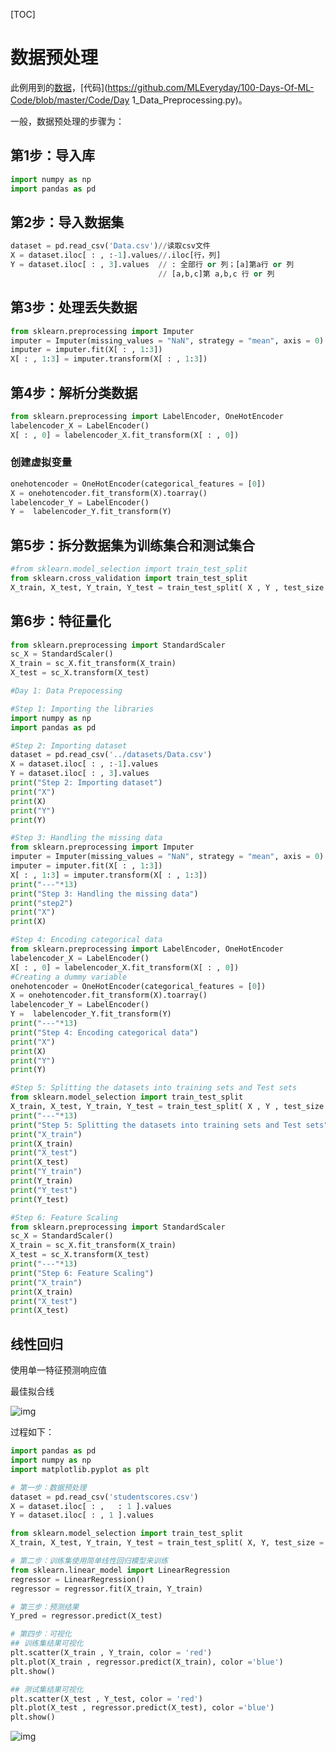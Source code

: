 [TOC]

# 数据预处理

此例用到的[数据](https://github.com/Avik-Jain/100-Days-Of-ML-Code/blob/master/datasets/Data.csv)，[代码](https://github.com/MLEveryday/100-Days-Of-ML-Code/blob/master/Code/Day 1_Data_Preprocessing.py)。

一般，数据预处理的步骤为：

## 第1步：导入库

```python
import numpy as np
import pandas as pd
```

## 第2步：导入数据集

```python
dataset = pd.read_csv('Data.csv')//读取csv文件
X = dataset.iloc[ : , :-1].values//.iloc[行，列]
Y = dataset.iloc[ : , 3].values  // : 全部行 or 列；[a]第a行 or 列
                                 // [a,b,c]第 a,b,c 行 or 列
```

## 第3步：处理丢失数据

```python
from sklearn.preprocessing import Imputer
imputer = Imputer(missing_values = "NaN", strategy = "mean", axis = 0)
imputer = imputer.fit(X[ : , 1:3])
X[ : , 1:3] = imputer.transform(X[ : , 1:3])
```

## 第4步：解析分类数据

```python
from sklearn.preprocessing import LabelEncoder, OneHotEncoder
labelencoder_X = LabelEncoder()
X[ : , 0] = labelencoder_X.fit_transform(X[ : , 0])
```

### 创建虚拟变量

```python
onehotencoder = OneHotEncoder(categorical_features = [0])
X = onehotencoder.fit_transform(X).toarray()
labelencoder_Y = LabelEncoder()
Y =  labelencoder_Y.fit_transform(Y)
```

## 第5步：拆分数据集为训练集合和测试集合

```python
#from sklearn.model_selection import train_test_split
from sklearn.cross_validation import train_test_split
X_train, X_test, Y_train, Y_test = train_test_split( X , Y , test_size = 0.2, random_state = 0)
```

## 第6步：特征量化

```python
from sklearn.preprocessing import StandardScaler
sc_X = StandardScaler()
X_train = sc_X.fit_transform(X_train)
X_test = sc_X.transform(X_test)
```



```python
#Day 1: Data Prepocessing

#Step 1: Importing the libraries
import numpy as np
import pandas as pd

#Step 2: Importing dataset
dataset = pd.read_csv('../datasets/Data.csv')
X = dataset.iloc[ : , :-1].values
Y = dataset.iloc[ : , 3].values
print("Step 2: Importing dataset")
print("X")
print(X)
print("Y")
print(Y)

#Step 3: Handling the missing data
from sklearn.preprocessing import Imputer
imputer = Imputer(missing_values = "NaN", strategy = "mean", axis = 0)
imputer = imputer.fit(X[ : , 1:3])
X[ : , 1:3] = imputer.transform(X[ : , 1:3])
print("---"*13)
print("Step 3: Handling the missing data")
print("step2")
print("X")
print(X)

#Step 4: Encoding categorical data
from sklearn.preprocessing import LabelEncoder, OneHotEncoder
labelencoder_X = LabelEncoder()
X[ : , 0] = labelencoder_X.fit_transform(X[ : , 0])
#Creating a dummy variable
onehotencoder = OneHotEncoder(categorical_features = [0])
X = onehotencoder.fit_transform(X).toarray()
labelencoder_Y = LabelEncoder()
Y =  labelencoder_Y.fit_transform(Y)
print("---"*13)
print("Step 4: Encoding categorical data")
print("X")
print(X)
print("Y")
print(Y)

#Step 5: Splitting the datasets into training sets and Test sets
from sklearn.model_selection import train_test_split
X_train, X_test, Y_train, Y_test = train_test_split( X , Y , test_size = 0.2, random_state = 0)
print("---"*13)
print("Step 5: Splitting the datasets into training sets and Test sets")
print("X_train")
print(X_train)
print("X_test")
print(X_test)
print("Y_train")
print(Y_train)
print("Y_test")
print(Y_test)

#Step 6: Feature Scaling
from sklearn.preprocessing import StandardScaler
sc_X = StandardScaler()
X_train = sc_X.fit_transform(X_train)
X_test = sc_X.transform(X_test)
print("---"*13)
print("Step 6: Feature Scaling")
print("X_train")
print(X_train)
print("X_test")
print(X_test)
```



## 线性回归

使用单一特征预测响应值

最佳拟合线

![img](https://github.com/MachineLearning100/100-Days-Of-ML-Code/raw/master/Info-graphs/Day%202.jpg)

过程如下：

```python
import pandas as pd
import numpy as np
import matplotlib.pyplot as plt

# 第一步：数据预处理
dataset = pd.read_csv('studentscores.csv')
X = dataset.iloc[ : ,   : 1 ].values
Y = dataset.iloc[ : , 1 ].values

from sklearn.model_selection import train_test_split
X_train, X_test, Y_train, Y_test = train_test_split( X, Y, test_size = 1/4, random_state = 0) 

# 第二步：训练集使用简单线性回归模型来训练
from sklearn.linear_model import LinearRegression
regressor = LinearRegression()
regressor = regressor.fit(X_train, Y_train)

# 第三步：预测结果
Y_pred = regressor.predict(X_test)

# 第四步：可视化
## 训练集结果可视化
plt.scatter(X_train , Y_train, color = 'red')
plt.plot(X_train , regressor.predict(X_train), color ='blue')
plt.show()

## 测试集结果可视化
plt.scatter(X_test , Y_test, color = 'red')
plt.plot(X_test , regressor.predict(X_test), color ='blue')
plt.show()
```



![img](https://github.com/MachineLearning100/100-Days-Of-ML-Code/raw/master/Info-graphs/Day%203.png)



